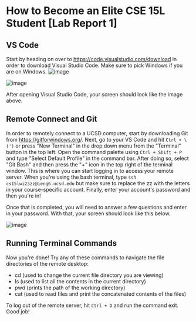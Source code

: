 # How to Become an Elite CSE 15L Student [Lab Report 1]
## VS Code 

Start by heading on over to https://code.visualstudio.com/download in order to download Visual Studio Code. Make sure to pick Windows if you are on Windows.
![image](https://user-images.githubusercontent.com/122580604/212216309-26a96dd5-67d5-4905-bf5b-bb27eebd3cd0.png)

![image](https://user-images.githubusercontent.com/122580604/212216373-b485607b-904a-4163-b3e3-c166ae6cde54.png)

After opening Visual Studio Code, your screen should look like the image above.

## Remote Connect and Git

In order to remotely connect to a UCSD computer, start by downloading Git from https://gitforwindows.org/. Next, go to your VS Code and hit `Ctrl + \(')` or press "New Terminal" in the drop down menu from the "Terminal" button in the top left. Open the command palette using `Ctrl + Shift + P` and type "Select Default Profile" in the command bar. After doing so, select "Git Bash" and then press the "+" icon in the top right of the terminal window. This is where you can start logging in to access your remote server. When you're using the bash terminal, type `ssh cs15lwi23zz@ieng6.ucsd.edu` but make sure to replace the zz with the letters in your course-specific account. Finally, enter your account's password and then you're in!

Once that is completed, you will need to answer a few questions and enter in your password. With that, your screen should look like this below.

![image](https://user-images.githubusercontent.com/122580604/212227927-a90da544-92de-40b5-a82f-d13fce05bf79.png)

## Running Terminal Commands

Now you're done! Try any of these commands to navigate the file directories of the remote desktop:
- cd (used to change the current file directory you are viewing)
- ls (used to list all the contents in the current directory)
- pwd (prints the path of the working directory)
- cat (used to read files and print the concatenated contents of the files) 

To log out of the remote server, hit `Ctrl + D` and run the command exit. Good job!
